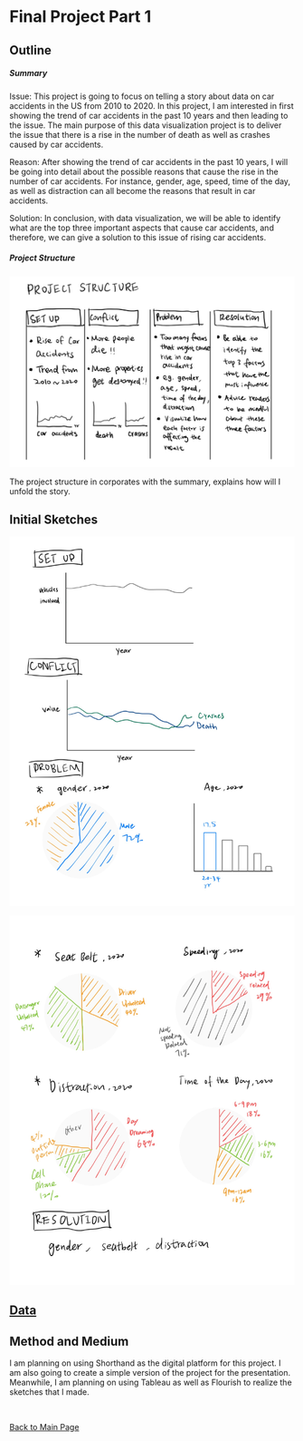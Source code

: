 # Final Project Part 1

## Outline

##### Summary

Issue: 
This project is going to focus on telling a story about data on car accidents in the US from 2010 to 2020. In this project, I am interested in first showing the trend of car accidents in the past 10 years and then leading to the issue. The main purpose of this data visualization project is to deliver the issue that there is a rise in the number of death as well as crashes caused by car accidents.

Reason: 
After showing the trend of car accidents in the past 10 years, I will be going into detail about the possible reasons that cause the rise in the number of car accidents. For instance, gender, age, speed, time of the day, as well as distraction can all become the reasons that result in car accidents.

Solution: 
In conclusion, with data visualization, we will be able to identify what are the top three important aspects that cause car accidents, and therefore, we can give a solution to this issue of rising car accidents.

##### Project Structure

![alt text](images/ProjectStructure.jpg)

The project structure in corporates with the summary, explains how will I unfold the story.

## Initial Sketches

![alt text](images/Sketch1.jpg)

![alt text](images/Sketch2.jpg)

## [Data](https://www.iihs.org/topics/fatality-statistics/detail/yearly-snapshot)


## Method and Medium

I am planning on using Shorthand as the digital platform for this project. I am also going to create a simple version of the project for the presentation. Meanwhile, I am planning on using Tableau as well as Flourish to realize the sketches that I made.

<br/>

[Back to Main Page](/README.md)
